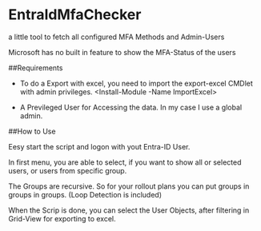 # EntraIdMfaChecker
a little tool to fetch all configured MFA Methods and Admin-Users

Microsoft has no built in feature to show the MFA-Status of the users

##Requirements

- To do a Export with excel, you need to import the export-excel CMDlet with admin privileges.
  <Install-Module -Name ImportExcel>

- A Previleged User for Accessing the data. In my case I use a global admin.


##How to Use

Eesy start the script and logon with yout Entra-ID User.

In first menu, you are able to select, if you want to show all or selected users, or users from specific group.

The Groups are recursive. So for your rollout plans you can put groups in groups in groups. (Loop Detection is included)

When the Scrip is done, you can select the User Objects, after filtering in Grid-View for exporting to excel.
